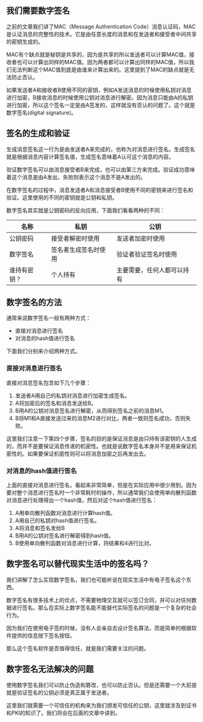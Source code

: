 
## 我们需要数字签名

之前的文章我们讲了MAC（Message Authentication Code）消息认证码，MAC是认证消息的完整性的技术。它是由任意长度的消息和在发送者和接受者中间共享的密钥生成的。

MAC有个缺点就是秘钥是共享的，因为是共享的所以发送者可以计算MAC值，接收者也可以计算出同样的MAC值。因为两者都可以计算出同样的MAC值，所以我们无法判断这个MAC值到底是由谁来计算出来的。这里提到了MAC的缺点就是无法防止否认。

如果发送者A和接收者B使用不同的密钥，例如A发送消息的时候使用私钥对消息进行加密，B接收消息的时候使用公钥对消息进行解密。因为消息只能由A的私钥进行加密，所以这个签名一定是由A签发的，这样就没有否认的问题了。这个就是数字签名(digital signature)。

## 签名的生成和验证

生成消息签名这一行为是由发送者A来完成的，也称为对消息进行签名。生成签名就是根据消息内容计算签名值，生成签名意味着A认可这个消息的内容。

验证数字签名可以由消息接受者B来完成，也可以由第三方来完成。验证成功意味着这个消息是由A发出，失败则表示这个消息不是A发出的。

在数字签名的过程中，消息发送者A和消息接受者B使用不同的密钥来进行签名和验证。这里使用的不同的密钥就是公钥和私钥。

数字签名其实就是公钥密码的反向应用，下面我们看看两种的不同：


名称|私钥|公钥
-|-|-
公钥密码|接受者解密时使用|发送者加密时使用
数字签名|签名者生成签名时使用|验证者验证签名时使用
谁持有密钥？|个人持有|主要需要，任何人都可以持有

## 数字签名的方法

通常来说数字签名一般有两种方式：

* 直接对消息进行签名
* 对消息的hash值进行签名

下面我们分别来介绍两种方式。

### 直接对消息进行签名

直接对消息签名包含如下几个步骤：

1. 发送者A用自己的私钥对消息进行加密生成签名。
2. A将加密后的签名和消息发送给B。
3. B用A的公钥对消息签名进行解密，从而得到签名之前的消息M1。
4. B将M1和A直接发送过来的消息M2进行对比，两者一致则签名成功，否则失败。

这里我们注意一下第四个步骤，签名的目的是保证消息是由只持有该密钥的人生成的，而并不是要保证消息传递的机密性。也就是说数字签名本身并不是用来保证机密性的。如果要保证机密性则可以将消息加密之后再发出去。

### 对消息的hash值进行签名

上面的直接对消息进行签名，看起来非常简单，但是在实际应用中很少用到。因为要对整个消息进行签名时一个非常耗时的操作，所以通常我们会使用单向散列函数对消息进行处理得出一个hash值，然后对这个hash值进行签名：

1. A用单向散列函数对消息进行计算hash值。
2. A用自己的私钥对hash值进行签名。
3. A将消息和签名发给B
4. B用A的公钥对签名进行解密得到hash值。
5. B使用单向散列函数对消息进行计算，将结果和4进行比对。

## 数字签名可以替代现实生活中的签名吗？

我们讲解了怎么实现数字签名，我们也可能听说在现实生活中有电子签名这个东西。

数字签名有很多技术上的优点，不需要物理交互就可以签订合同，并可以对任何数据进行签名。那么在实际上数字签名能不能替代实际签名的问题是一个复杂的社会行为。

因为我们在使用电子签的时候，没有人会亲自去设计签名算法，而是简单的根据软件提供的信息按下签名按钮。

那么这个签名软件是否值得信任，就是我们需要关注的问题。

## 数字签名无法解决的问题

使用数字签名我们可以防止伪造和篡改，也可以防止否认。但是还需要一个大前提就是验证签名的公钥必须是真正属于发送者。

这里我们就需要一个可信任的机构来为我们颁发可信任的公钥，这里就涉及到证书和PKI的知识了。我们将会在后面的文章中讲到。

